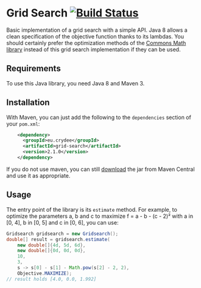 Grid Search [![Build Status](https://travis-ci.org/m09/grid-search.svg?branch=master)](https://travis-ci.org/m09/grid-search)
===

Basic implementation of a grid search with a simple API. Java 8 allows
a clean specification of the objective function thanks to its
lambdas. You should certainly prefer the optimization methods of the
[Commons Math library][cm] instead of this grid search implementation
if they can be used.

[cm]: http://commons.apache.org/proper/commons-math/

Requirements
------------

To use this Java library, you need Java 8 and Maven 3.

Installation
------------

With Maven, you can just add the following to the `dependencies`
section of your `pom.xml`:

```xml
    <dependency>
      <groupId>eu.crydee</groupId>
      <artifactId>grid-search</artifactId>
      <version>2.1.0</version>
    </dependency>
```

If you do not use maven, you can still [download][dl] the jar from
Maven Central and use it as appropriate.

[dl]: http://search.maven.org/remotecontent?filepath=eu/crydee/grid-search/2.1.0/grid-search-2.1.0.jar

Usage
-----

The entry point of the library is its `estimate` method. For example,
to optimize the parameters a, b and c to maximize f = a - b - (c - 2)²
with a in [0, 4], b in [0, 5] and c in [0, 6], you can use:

```java
Gridsearch gridsearch = new Gridsearch();
double[] result = gridsearch.estimate(
    new double[]{4d, 5d, 6d},
    new double[]{0d, 0d, 0d},
    10,
    3,
    s -> s[0] - s[1] - Math.pow(s[2] - 2, 2),
    Objective.MAXIMIZE);
// result holds [4.0, 0.0, 1.992]
```
